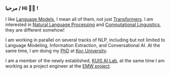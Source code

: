 ### مرحبا / Hi  👋🏼  !

I like [Language Models](https://en.wikipedia.org/wiki/Language_model), I mean all of them, not just [Transformers](http://jalammar.github.io/illustrated-transformer/). I am interested in [Natural Language Processing](https://en.wikipedia.org/wiki/Natural_language_processing) and [Computational Linguistics](https://en.wikipedia.org/wiki/Computational_linguistics), they are different somehow! 

I am working in parallel on several tracks of NLP, including but not limited to Language Modeling, Information Extraction, and Conversational AI. At the same time, 
I am doing my [PhD](https://en.wikipedia.org/wiki/Doctor_of_Philosophy) at [Koç University](https://www.ku.edu.tr/).

I am a member of the newly established, [KUIS AI Lab](https://ai.ku.edu.tr/), at the same time I am working as a project engineer at the [EMW project](https://emw.ku.edu.tr/?staff=ali-safaya).
